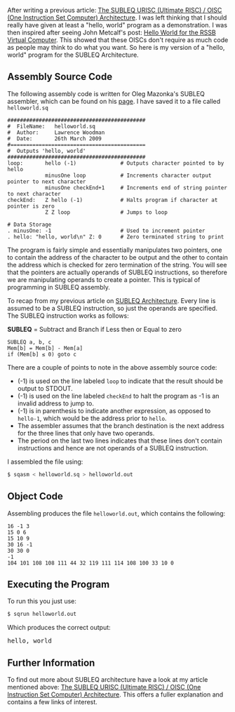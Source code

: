 After writing a previous article\: [The SUBLEQ URISC (Ultimate RISC) / OISC (One Instruction Set Computer) Architecture](/2009/03/05/the-subleq-urisc-oisc-architecture/).  I was left thinking that I should really have given at least a "hello, world" program as a demonstration.  I was then inspired after seeing John Metcalf's post: [Hello World for the RSSB Virtual Computer](http://retrocode.blogspot.com/2009/01/hello-world-for-rssb-virtual-computer.html).  This showed that these OISCs don't require as much code as people may think to do what you want.  So here is my version of a "hello, world" program for the SUBLEQ Architecture.

## Assembly Source Code
The following assembly code is written for Oleg Mazonka's SUBLEQ assembler, which can be found on his [page](http://mazonka.com/subleq/index.html).  I have saved it to a file called `helloworld.sq`

```` text
############################################
#  FileName:   helloworld.sq
#  Author:     Lawrence Woodman
#  Date:       26th March 2009
#===========================================
#  Outputs 'hello, world'
############################################
loop:       hello (-1)              # Outputs character pointed to by hello
            minusOne loop           # Increments character output pointer to next character
            minusOne checkEnd+1     # Increments end of string pointer to next character
checkEnd:   Z hello (-1)            # Halts program if character at pointer is zero
            Z Z loop                # Jumps to loop

# Data Storage
. minusOne: -1                      # Used to increment pointer
. hello: "hello, world\n" Z: 0      # Zero terminated string to print
````

The program is fairly simple and essentially manipulates two pointers, one to contain the address of the character to be output and the other to contain the address which is checked for zero termination of the string.  You will see that the pointers are actually operands of SUBLEQ instructions, so therefore we are manipulating operands to create a pointer.  This is typical of programming in SUBLEQ assembly.

To recap from my previous article on <a href="/2009/03/05/the-subleq-urisc-oisc-architecture/">SUBLEQ Architecture</a>.  Every line is assumed to be a SUBLEQ instruction, so just the operands are specified.  The SUBLEQ instruction works as follows:

**SUBLEQ** = Subtract and Branch if Less then or Equal to zero
```` text
SUBLEQ a, b, c
Mem[b] = Mem[b] - Mem[a]
if (Mem[b] ≤ 0) goto c
````

There are a couple of points to note in the above assembly source code:
* (-1) is used on the line labeled `loop` to indicate that the result should be output to STDOUT.
* (-1) is used on the line labeled `checkEnd` to halt the program as -1 is an invalid address to jump to.
* (-1) is in parenthesis to indicate another expression, as opposed to `hello-1`, which would be the address prior to `hello`.
* The assembler assumes that the branch destination is the next address for the three lines that only have two operands.
* The period on the last two lines indicates that these lines don't contain instructions and hence are not operands of a SUBLEQ instruction.

I assembled the file using:
```` bash
$ sqasm < helloworld.sq > helloworld.out
````


## Object Code
Assembling produces the file `helloworld.out`, which contains the following:

    16 -1 3
    15 0 6
    15 10 9
    30 16 -1
    30 30 0
    -1
    104 101 108 108 111 44 32 119 111 114 108 100 33 10 0

## Executing the Program
To run this you just use:
```` bash
$ sqrun helloworld.out
````

Which produces the correct output:
<pre><samp>hello, world</samp></pre>

## Further Information
To find out more about SUBLEQ architecture have a look at my article mentioned above: <a href="/2009/03/05/the-subleq-urisc-oisc-architecture/">The SUBLEQ URISC (Ultimate RISC) / OISC (One Instruction Set Computer) Architecture</a>.  This offers a fuller explanation and contains a few links of interest.
